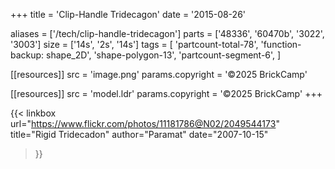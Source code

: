 +++
title = 'Clip-Handle Tridecagon'
date  = '2015-08-26'

aliases = ['/tech/clip-handle-tridecagon']
parts = ['48336', '60470b', '3022', '3003']
size  = ['14s', '2s', '14s']
tags  = [
  'partcount-total-78',
  'function-backup: shape_2D',
  'shape-polygon-13',
  'partcount-segment-6',
]

[[resources]]
src              = 'image.png'
params.copyright = '©2025 BrickCamp'

[[resources]]
src              = 'model.ldr'
params.copyright = '©2025 BrickCamp'
+++

{{< linkbox
    url="https://www.flickr.com/photos/11181786@N02/2049544173"
    title="Rigid Tridecadon"
    author="Paramat"
    date="2007-10-15"
>}}
